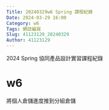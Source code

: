 ```yaml
---
Title: 20240329w6 Spring 課程紀錄
Date: 2024-03-29 16:00
Category: w6
Tags: 網誌編寫
Slug: 41123129_20240329
Author: 41123129
---
```


2024 Spring 協同產品設計實習課程紀錄

<!-- PELICAN_END_SUMMARY -->

# w6
將個人倉儲進度推到分組倉儲




